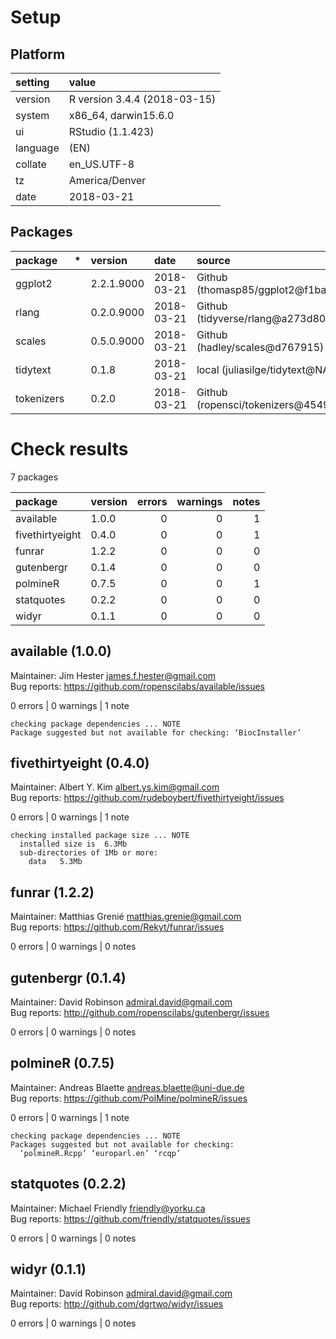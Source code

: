 # Setup

## Platform

|setting  |value                        |
|:--------|:----------------------------|
|version  |R version 3.4.4 (2018-03-15) |
|system   |x86_64, darwin15.6.0         |
|ui       |RStudio (1.1.423)            |
|language |(EN)                         |
|collate  |en_US.UTF-8                  |
|tz       |America/Denver               |
|date     |2018-03-21                   |

## Packages

|package    |*  |version    |date       |source                               |
|:----------|:--|:----------|:----------|:------------------------------------|
|ggplot2    |   |2.2.1.9000 |2018-03-21 |Github (thomasp85/ggplot2@f1ba983)   |
|rlang      |   |0.2.0.9000 |2018-03-21 |Github (tidyverse/rlang@a273d80)     |
|scales     |   |0.5.0.9000 |2018-03-21 |Github (hadley/scales@d767915)       |
|tidytext   |   |0.1.8      |2018-03-21 |local (juliasilge/tidytext@NA)       |
|tokenizers |   |0.2.0      |2018-03-21 |Github (ropensci/tokenizers@4549fd9) |

# Check results

7 packages

|package         |version | errors| warnings| notes|
|:---------------|:-------|------:|--------:|-----:|
|available       |1.0.0   |      0|        0|     1|
|fivethirtyeight |0.4.0   |      0|        0|     1|
|funrar          |1.2.2   |      0|        0|     0|
|gutenbergr      |0.1.4   |      0|        0|     0|
|polmineR        |0.7.5   |      0|        0|     1|
|statquotes      |0.2.2   |      0|        0|     0|
|widyr           |0.1.1   |      0|        0|     0|

## available (1.0.0)
Maintainer: Jim Hester <james.f.hester@gmail.com>  
Bug reports: https://github.com/ropenscilabs/available/issues

0 errors | 0 warnings | 1 note 

```
checking package dependencies ... NOTE
Package suggested but not available for checking: ‘BiocInstaller’
```

## fivethirtyeight (0.4.0)
Maintainer: Albert Y. Kim <albert.ys.kim@gmail.com>  
Bug reports: https://github.com/rudeboybert/fivethirtyeight/issues

0 errors | 0 warnings | 1 note 

```
checking installed package size ... NOTE
  installed size is  6.3Mb
  sub-directories of 1Mb or more:
    data   5.3Mb
```

## funrar (1.2.2)
Maintainer: Matthias Grenié <matthias.grenie@gmail.com>  
Bug reports: https://github.com/Rekyt/funrar/issues

0 errors | 0 warnings | 0 notes

## gutenbergr (0.1.4)
Maintainer: David Robinson <admiral.david@gmail.com>  
Bug reports: http://github.com/ropenscilabs/gutenbergr/issues

0 errors | 0 warnings | 0 notes

## polmineR (0.7.5)
Maintainer: Andreas Blaette <andreas.blaette@uni-due.de>  
Bug reports: https://github.com/PolMine/polmineR/issues

0 errors | 0 warnings | 1 note 

```
checking package dependencies ... NOTE
Packages suggested but not available for checking:
  ‘polmineR.Rcpp’ ‘europarl.en’ ‘rcqp’
```

## statquotes (0.2.2)
Maintainer: Michael Friendly <friendly@yorku.ca>  
Bug reports: https://github.com/friendly/statquotes/issues

0 errors | 0 warnings | 0 notes

## widyr (0.1.1)
Maintainer: David Robinson <admiral.david@gmail.com>  
Bug reports: http://github.com/dgrtwo/widyr/issues

0 errors | 0 warnings | 0 notes

